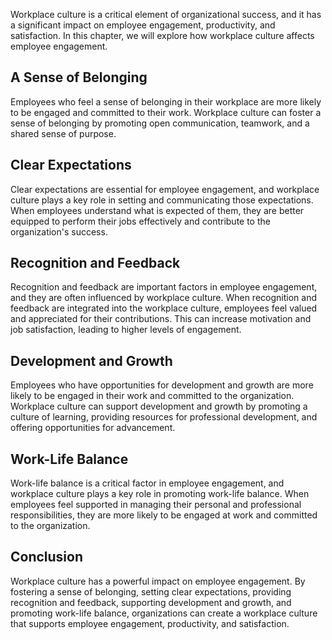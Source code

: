 
Workplace culture is a critical element of organizational success, and it has a significant impact on employee engagement, productivity, and satisfaction. In this chapter, we will explore how workplace culture affects employee engagement.

A Sense of Belonging
--------------------

Employees who feel a sense of belonging in their workplace are more likely to be engaged and committed to their work. Workplace culture can foster a sense of belonging by promoting open communication, teamwork, and a shared sense of purpose.

Clear Expectations
------------------

Clear expectations are essential for employee engagement, and workplace culture plays a key role in setting and communicating those expectations. When employees understand what is expected of them, they are better equipped to perform their jobs effectively and contribute to the organization's success.

Recognition and Feedback
------------------------

Recognition and feedback are important factors in employee engagement, and they are often influenced by workplace culture. When recognition and feedback are integrated into the workplace culture, employees feel valued and appreciated for their contributions. This can increase motivation and job satisfaction, leading to higher levels of engagement.

Development and Growth
----------------------

Employees who have opportunities for development and growth are more likely to be engaged in their work and committed to the organization. Workplace culture can support development and growth by promoting a culture of learning, providing resources for professional development, and offering opportunities for advancement.

Work-Life Balance
-----------------

Work-life balance is a critical factor in employee engagement, and workplace culture plays a key role in promoting work-life balance. When employees feel supported in managing their personal and professional responsibilities, they are more likely to be engaged at work and committed to the organization.

Conclusion
----------

Workplace culture has a powerful impact on employee engagement. By fostering a sense of belonging, setting clear expectations, providing recognition and feedback, supporting development and growth, and promoting work-life balance, organizations can create a workplace culture that supports employee engagement, productivity, and satisfaction.
